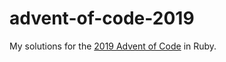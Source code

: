 # advent-of-code-2019

My solutions for the [2019 Advent of Code](https://adventofcode.com/2019) in Ruby.
